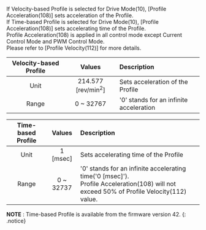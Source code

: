 
If Velocity-based Profile is selected for Drive Mode(10), [Profile Acceleration(108)] sets acceleration of the Profile.  
If Time-based Profile is selected for Drive Mode(10), [Profile Acceleration(108)] sets accelerating time of the Profile.  
Profile Acceleration(108) is applied in all control mode except Current Control Mode and PWM Control Mode.  
Please refer to [Profile Velocity(112)] for more details.

| Velocity-based Profile |            Values             | Description                             |
|:----------------------:|:-----------------------------:|:----------------------------------------|
|          Unit          | 214.577 [rev/min<sup>2</sup>] | Sets acceleration of the Profile        |
|         Range          |           0 ~ 32767           | '0' stands for an infinite acceleration |

| Time-based Profile |  Values   | Description                                                                                                                                |
|:------------------:|:---------:|:-------------------------------------------------------------------------------------------------------------------------------------------|
|        Unit        | 1 [msec]  | Sets accelerating time of the Profile                                                                                                      |
|       Range        | 0 ~ 32737 | '0' stands for an infinite accelerating time('0 [msec]').<br>Profile Acceleration(108) will not exceed 50% of Profile Velocity(112) value. |

**NOTE** : Time-based Profile is available from the firmware version 42.
{: .notice}
